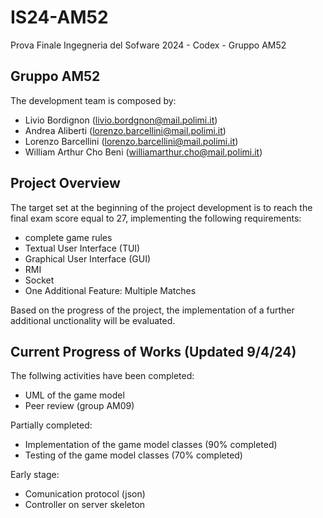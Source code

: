 # IS24-AM52
Prova Finale Ingegneria del Sofware 2024 - Codex - Gruppo AM52

## Gruppo AM52
The development team is composed by:
- Livio Bordignon (<livio.bordgnon@mail.polimi.it>)
- Andrea Aliberti (<lorenzo.barcellini@mail.polimi.it>)
- Lorenzo Barcellini (<lorenzo.barcellini@mail.polimi.it>)
- William Arthur Cho Beni (<williamarthur.cho@mail.polimi.it>)

## Project Overview
The target set at the beginning of the project development is to reach the final exam score equal to 27, implementing the following requirements:
- complete game rules
- Textual User Interface (TUI)
- Graphical User Interface (GUI)
- RMI
- Socket
- One Additional Feature: Multiple Matches

Based on the progress of the project, the implementation of a further additional unctionality will be evaluated.

## Current Progress of Works (Updated 9/4/24)
The follwing activities have been completed:
- UML of the game model
- Peer review (group AM09)

Partially completed:
- Implementation of the game model classes (90% completed)
- Testing of the game model classes (70% completed)

Early stage:
- Comunication protocol (json)
- Controller on server skeleton